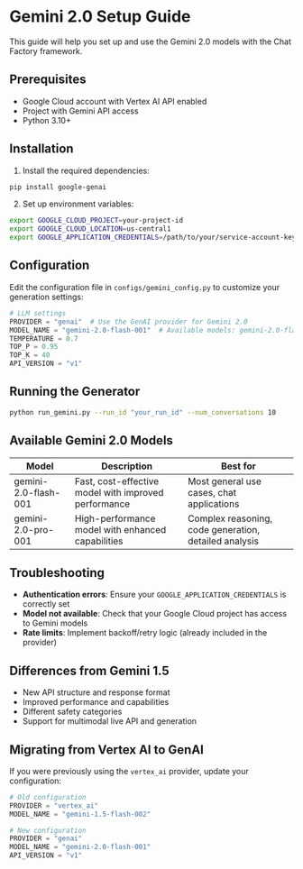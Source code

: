 # Gemini 2.0 Setup Guide

This guide will help you set up and use the Gemini 2.0 models with the Chat Factory framework.

## Prerequisites

- Google Cloud account with Vertex AI API enabled
- Project with Gemini API access
- Python 3.10+

## Installation

1. Install the required dependencies:

```bash
pip install google-genai
```

2. Set up environment variables:

```bash
export GOOGLE_CLOUD_PROJECT=your-project-id
export GOOGLE_CLOUD_LOCATION=us-central1
export GOOGLE_APPLICATION_CREDENTIALS=/path/to/your/service-account-key.json
```

## Configuration

Edit the configuration file in `configs/gemini_config.py` to customize your generation settings:

```python
# LLM settings
PROVIDER = "genai"  # Use the GenAI provider for Gemini 2.0
MODEL_NAME = "gemini-2.0-flash-001"  # Available models: gemini-2.0-flash-001, gemini-2.0-pro-001
TEMPERATURE = 0.7
TOP_P = 0.95
TOP_K = 40
API_VERSION = "v1"
```

## Running the Generator

```bash
python run_gemini.py --run_id "your_run_id" --num_conversations 10
```

## Available Gemini 2.0 Models

| Model | Description | Best for |
|-------|-------------|----------|
| gemini-2.0-flash-001 | Fast, cost-effective model with improved performance | Most general use cases, chat applications |
| gemini-2.0-pro-001 | High-performance model with enhanced capabilities | Complex reasoning, code generation, detailed analysis |

## Troubleshooting

- **Authentication errors**: Ensure your `GOOGLE_APPLICATION_CREDENTIALS` is correctly set
- **Model not available**: Check that your Google Cloud project has access to Gemini models
- **Rate limits**: Implement backoff/retry logic (already included in the provider)

## Differences from Gemini 1.5

- New API structure and response format
- Improved performance and capabilities
- Different safety categories
- Support for multimodal live API and generation

## Migrating from Vertex AI to GenAI

If you were previously using the `vertex_ai` provider, update your configuration:

```python
# Old configuration
PROVIDER = "vertex_ai"
MODEL_NAME = "gemini-1.5-flash-002"

# New configuration
PROVIDER = "genai"
MODEL_NAME = "gemini-2.0-flash-001"
API_VERSION = "v1"
```